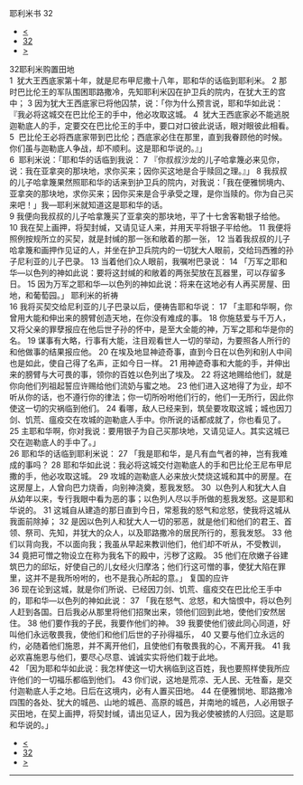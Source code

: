 ﻿





 耶利米书 32




* [<](bible/JER31.md)
* [32](bible/JER.md)
* [>](bible/JER33.md)



 
32耶利米购置田地  
1  犹大王西底家第十年，就是尼布甲尼撒十八年，耶和华的话临到耶利米。 
2 那时巴比伦王的军队围困耶路撒冷，先知耶利米囚在护卫兵的院内，在犹大王的宫中； 
3 因为犹大王西底家已将他囚禁，说：「你为什么预言说，耶和华如此说：『我必将这城交在巴比伦王的手中，他必攻取这城。 
4  犹大王西底家必不能逃脱迦勒底人的手，定要交在巴比伦王的手中，要口对口彼此说话，眼对眼彼此相看。 
5  巴比伦王必将西底家带到巴比伦；西底家必住在那里，直到我眷顾他的时候。你们虽与迦勒底人争战，却不顺利。这是耶和华说的。』」  
6  耶利米说：「耶和华的话临到我说： 
7 『你叔叔沙龙的儿子哈拿篾必来见你，说：我在亚拿突的那块地，求你买来；因你买这地是合乎赎回之理。』」 
8 我叔叔的儿子哈拿篾果然照耶和华的话来到护卫兵的院内，对我说：「我在便雅悯境内、亚拿突的那块地，求你买来；因你买来是合乎承受之理，是你当赎的。你为自己买来吧！」我—耶利米就知道这是耶和华的话。  
9 我便向我叔叔的儿子哈拿篾买了亚拿突的那块地，平了十七舍客勒银子给他。 
10 我在契上画押，将契封缄，又请见证人来，并用天平将银子平给他。 
11 我便将照例按规所立的买契，就是封缄的那一张和敞着的那一张， 
12 当着我叔叔的儿子哈拿篾和画押作见证的人，并坐在护卫兵院内的一切犹大人眼前，交给玛西雅的孙子尼利亚的儿子巴录。 
13 当着他们众人眼前，我嘱咐巴录说： 
14 「万军之耶和华—以色列的神如此说：要将这封缄的和敞着的两张契放在瓦器里，可以存留多日。 
15 因为万军之耶和华—以色列的神如此说：将来在这地必有人再买房屋、田地，和葡萄园。」 耶利米的祈祷  
16 我将买契交给尼利亚的儿子巴录以后，便祷告耶和华说： 
17 「主耶和华啊，你曾用大能和伸出来的膀臂创造天地，在你没有难成的事。 
18 你施慈爱与千万人，又将父亲的罪孽报应在他后世子孙的怀中，是至大全能的神，万军之耶和华是你的名。 
19 谋事有大略，行事有大能，注目观看世人一切的举动，为要照各人所行的和他做事的结果报应他。 
20 在埃及地显神迹奇事，直到今日在以色列和别人中间也是如此，使自己得了名声，正如今日一样。 
21 用神迹奇事和大能的手，并伸出来的膀臂与大可畏的事，领你的百姓以色列出了埃及。 
22 将这地赐给他们，就是你向他们列祖起誓应许赐给他们流奶与蜜之地。 
23 他们进入这地得了为业，却不听从你的话，也不遵行你的律法；你一切所吩咐他们行的，他们一无所行，因此你使这一切的灾祸临到他们。 
24 看哪，敌人已经来到，筑垒要攻取这城；城也因刀剑、饥荒、瘟疫交在攻城的迦勒底人手中。你所说的话都成就了，你也看见了。 
25 主耶和华啊，你对我说：要用银子为自己买那块地，又请见证人。其实这城已交在迦勒底人的手中了。」  
26 耶和华的话临到耶利米说： 
27 「我是耶和华，是凡有血气者的神，岂有我难成的事吗？ 
28 耶和华如此说：我必将这城交付迦勒底人的手和巴比伦王尼布甲尼撒的手，他必攻取这城。 
29 攻城的迦勒底人必来放火焚烧这城和其中的房屋。在这房屋上，人曾向巴力烧香，向别神浇奠，惹我发怒。 
30  以色列人和犹大人自从幼年以来，专行我眼中看为恶的事；以色列人尽以手所做的惹我发怒。这是耶和华说的。 
31 这城自从建造的那日直到今日，常惹我的怒气和忿怒，使我将这城从我面前除掉； 
32 是因以色列人和犹大人一切的邪恶，就是他们和他们的君王、首领、祭司、先知，并犹大的众人，以及耶路撒冷的居民所行的，惹我发怒。 
33 他们以背向我，不以面向我；我虽从早起来教训他们，他们却不听从，不受教训， 
34 竟把可憎之物设立在称为我名下的殿中，污秽了这殿。 
35 他们在欣嫩子谷建筑巴力的邱坛，好使自己的儿女经火归摩洛；他们行这可憎的事，使犹大陷在罪里，这并不是我所吩咐的，也不是我心所起的意。」 复国的应许  
36 现在论到这城，就是你们所说、已经因刀剑、饥荒、瘟疫交在巴比伦王手中的，耶和华—以色列的神如此说： 
37 「我在怒气、忿怒，和大恼恨中，将以色列人赶到各国。日后我必从那里将他们招聚出来，领他们回到此地，使他们安然居住。 
38 他们要作我的子民，我要作他们的神。 
39 我要使他们彼此同心同道，好叫他们永远敬畏我，使他们和他们后世的子孙得福乐， 
40 又要与他们立永远的约，必随着他们施恩，并不离开他们，且使他们有敬畏我的心，不离开我。 
41 我必欢喜施恩与他们，要尽心尽意、诚诚实实将他们栽于此地。  
42 「因为耶和华如此说：我怎样使这一切大祸临到这百姓，我也要照样使我所应许他们的一切福乐都临到他们。 
43 你们说，这地是荒凉、无人民、无牲畜，是交付迦勒底人手之地。日后在这境内，必有人置买田地。 
44 在便雅悯地、耶路撒冷四围的各处、犹大的城邑、山地的城邑、高原的城邑，并南地的城邑，人必用银子买田地，在契上画押，将契封缄，请出见证人，因为我必使被掳的人归回。这是耶和华说的。」 
* [<](bible/JER31.md)
* [32](bible/JER.md)
* [>](bible/JER33.md)





---









